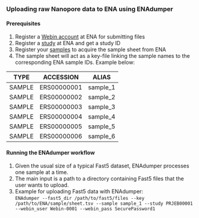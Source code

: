 ### Uploading raw Nanopore data to ENA using ENAdumper

#### Prerequisites
1. Register a [Webin account](https://ena-docs.readthedocs.io/en/latest/submit/general-guide/registration.html) at ENA for submitting files
2. Register a [study](https://ena-docs.readthedocs.io/en/latest/submit/study.html) at ENA and get a study ID
3. Register your [samples](https://ena-docs.readthedocs.io/en/latest/submit/samples.html) to acquire the sample sheet from ENA
4. The sample sheet will act as a key-file linking the sample names to the corresponding ENA sample IDs. Example below:

| TYPE | ACCESSION | ALIAS |
| --- | --- | --- |
| SAMPLE | ERS00000001 | sample_1 |
| SAMPLE | ERS00000002 | sample_2 |
| SAMPLE | ERS00000003 | sample_3 |
| SAMPLE | ERS00000004 | sample_4 |
| SAMPLE | ERS00000005 | sample_5 |
| SAMPLE | ERS00000006 | sample_6 |

#### Running the ENAdumper workflow
1. Given the usual size of a typical Fast5 dataset, ENAdumper processes one sample at a time.
2. The main input is a path to a directory containing Fast5 files that the user wants to upload.
3. Example for uploading Fast5 data with ENAdumper: <br/>
`ENAdumper --fast5_dir /path/to/fast5/files --key /path/to/ENA/sample/sheet.tsv --sample sample_1 --study PRJEB00001 --webin_user Webin-0001 --webin_pass SecurePassword1`
